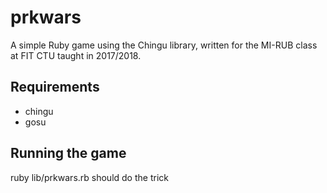 # prkwars
A simple Ruby game using the Chingu library, written for the MI-RUB class at FIT CTU taught in 2017/2018.

## Requirements
 * chingu
 * gosu

## Running the game
ruby lib/prkwars.rb should do the trick
